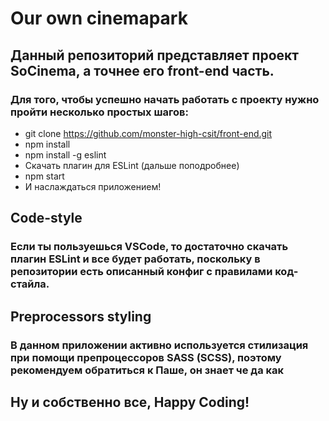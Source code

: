 # Our own cinemapark

## Данный репозиторий представляет проект SoCinema, а точнее его front-end часть.

### Для того, чтобы успешно начать работать с проекту нужно пройти несколько простых шагов:

* git clone https://github.com/monster-high-csit/front-end.git
* npm install
* npm install -g eslint
* Скачать плагин для ESLint (дальше поподробнее)
* npm start
* И наслаждаться приложением!

## Code-style

### Если ты пользуешься VSCode, то достаточно скачать плагин ESLint и все будет работать, поскольку в репозитории есть описанный конфиг с правилами код-стайла.

## Preprocessors styling

### В данном приложении активно используется стилизация при помощи препроцессоров SASS (SCSS), поэтому рекомендуем обратиться к Паше, он знает че да как

## Ну и собственно все, Happy Coding!

